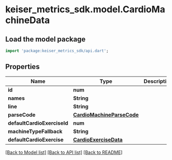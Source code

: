 # keiser_metrics_sdk.model.CardioMachineData

## Load the model package
```dart
import 'package:keiser_metrics_sdk/api.dart';
```

## Properties
Name | Type | Description | Notes
------------ | ------------- | ------------- | -------------
**id** | **num** |  | 
**names** | **String** |  | 
**line** | **String** |  | 
**parseCode** | [**CardioMachineParseCode**](CardioMachineParseCode.md) |  | 
**defaultCardioExerciseId** | **num** |  | [optional] 
**machineTypeFallback** | **String** |  | [optional] 
**defaultCardioExercise** | [**CardioExerciseData**](CardioExerciseData.md) |  | [optional] 

[[Back to Model list]](../README.md#documentation-for-models) [[Back to API list]](../README.md#documentation-for-api-endpoints) [[Back to README]](../README.md)


